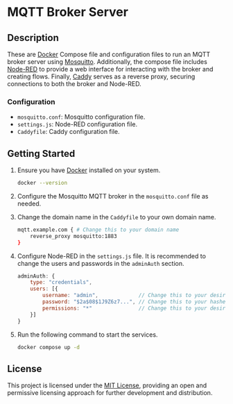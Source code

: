 # MQTT Broker Server

## Description

These are [Docker](https://www.docker.com/) Compose file and configuration files to run an MQTT broker server using [Mosquitto](https://mosquitto.org/). Additionally, the compose file includes [Node-RED](https://nodered.org/) to provide a web interface for interacting with the broker and creating flows. Finally, [Caddy](https://caddyserver.com/) serves as a reverse proxy, securing connections to both the broker and Node-RED.

### Configuration

- `mosquitto.conf`: Mosquitto configuration file.
- `settings.js`: Node-RED configuration file.
- `Caddyfile`: Caddy configuration file.

## Getting Started

1. Ensure you have [Docker](https://www.docker.com/) installed on your system.

    ```bash
    docker --version
    ```

2. Configure the Mosquitto MQTT broker in the `mosquitto.conf` file as needed.

3. Change the domain name in the `Caddyfile` to your own domain name.

    ```bash
    mqtt.example.com { # Change this to your domain name
        reverse_proxy mosquitto:1883
    }
    ```

4. Configure Node-RED in the `settings.js` file. It is recommended to change the users and passwords in the `adminAuth` section.

    ```javascript
    adminAuth: {
        type: "credentials",
        users: [{
            username: "admin",             // Change this to your desired username
            password: "$2a$08$1J9Z6z7...", // Change this to your hashed password by bcrypt
            permissions: "*"               // Change this to your desired permissions
        }]
    }
    ```

5. Run the following command to start the services.

    ```bash
    docker compose up -d
    ```

## License

This project is licensed under the [MIT License](LICENSE), providing an open and permissive licensing approach for further development and distribution.
